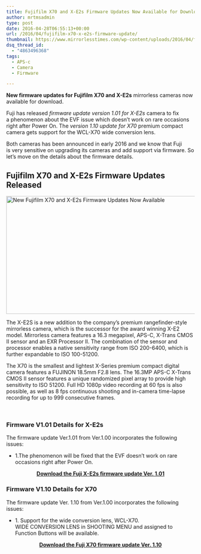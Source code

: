 ```yaml
---
title: Fujifilm X70 and X-E2s Firmware Updates Now Available for Download
author: mrtmsadmin
type: post
date: 2016-04-28T06:55:13+00:00
url: /2016/04/fujifilm-x70-x-e2s-firmware-update/
thumbnail: https://www.mirrorlesstimes.com/wp-content/uploads/2016/04/fujifilm-x70-x-e2s-firmware-update.jpg
dsq_thread_id:
  - "4863496368"
tags:
  - APS-c
  - Camera
  - Firmware

---
```

**New firmware updates for Fujifilm X70 and X-E2s** mirrorless cameras now available for download.

Fuji has released _firmware update version 1.01 for X-E2s_ camera to fix a phenomenon about the EVF issue which doesn’t work on rare occasions right after Power On. The _version 1.10 update for X70_ premium compact camera gets support for the WCL-X70 wide conversion lens.

Both cameras has been announced in early 2016 and we know that Fuji is very sensitive on upgrading its cameras and add support via firmware. So let&#8217;s move on the details about the firmware details. <!--more-->

## Fujifilm X70 and X-E2s Firmware Updates Released

<img class="alignnone wp-image-169 size-full" title="New Fujifilm X70 and X-E2s Firmware Updates Now Available " src="https://i2.wp.com/www.mirrorlesstimes.com/wp-content/uploads/2016/04/fujifilm-x70-x-e2s-firmware-update.jpg?resize=600%2C315&#038;ssl=1" alt="New Fujifilm X70 and X-E2s Firmware Updates Now Available " width="600" height="315" srcset="https://i2.wp.com/www.mirrorlesstimes.com/wp-content/uploads/2016/04/fujifilm-x70-x-e2s-firmware-update.jpg?w=1024&ssl=1 1024w, https://i2.wp.com/www.mirrorlesstimes.com/wp-content/uploads/2016/04/fujifilm-x70-x-e2s-firmware-update.jpg?resize=300%2C158&ssl=1 300w, https://i2.wp.com/www.mirrorlesstimes.com/wp-content/uploads/2016/04/fujifilm-x70-x-e2s-firmware-update.jpg?resize=768%2C404&ssl=1 768w" sizes="(max-width: 600px) 100vw, 600px" data-recalc-dims="1" /> 

The X-E2S is a new addition to the company’s premium rangefinder-style mirrorless camera, which is the successor for the award winning X-E2 model. Mirrorless camera features a 16.3 megapixel, APS-C, X-Trans CMOS II sensor and an EXR Processor II. The combination of the sensor and processor enables a native sensitivity range from ISO 200-6400, which is further expandable to ISO 100-51200.

The X70 is the smallest and lightest X-Series premium compact digital camera features a FUJINON 18.5mm F2.8 lens. The 16.3MP APS-C X-Trans CMOS II sensor features a unique randomized pixel array to provide high sensitivity to ISO 51200. Full HD 1080p video recording at 60 fps is also possible, as well as 8 fps continuous shooting and in-camera time-lapse recording for up to 999 consecutive frames.

&nbsp;

### Firmware V1.01 Details for X-E2s

The firmware update Ver.1.01 from Ver.1.00 incorporates the following issues:

<ul class="noteListB01">
  <li>
    <span class="pointer">1.</span>The phenomenon will be fixed that the EVF doesn’t work on rare occasions right after Power On.
  </li>
</ul>

<p style="text-align: center;">
  <strong><a href="http://www.fujifilm.com/support/digital_cameras/software/firmware/x/xe2s/index.html" target="_blank">Download the Fuji X-E2s firmware update Ver. 1.01</a></strong>
</p>

### Firmware V1.10 Details for X70

The firmware update Ver. 1.10 from Ver.1.00 incorporates the following issues:

<ul class="noteListB01">
  <li>
    1. Support for the wide conversion lens, WCL-X70.<br /> WIDE CONVERSION LENS in SHOOTING MENU and assigned to Function Buttons will be available.
  </li>
</ul>

<p style="text-align: center;">
  <strong><a href="http://www.fujifilm.com/support/digital_cameras/software/firmware/x/x70/" target="_blank">Download the Fuji X70 firmware update Ver. 1.10</a></strong>
</p>

&nbsp;